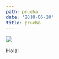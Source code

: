 ```yaml
---
path: prueba
date: '2018-06-20'
title: prueba
---
```

![](/assets/1920x1080_aa3_d_161013.jpg)

Hola!
